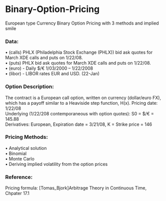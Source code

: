 # Binary-Option-Pricing
European type Currency Binary Option Pricing with 3 methods and implied smile

### Data: 
•	(calls) PHLX (Philadelphia Stock Exchange (PHLX)) bid ask quotes for March XDE calls and puts on 1/22/08. <br />
•	(puts) PHLX bid ask quotes for March XDE calls and puts on 1/22/08. <br />
•	(euro) -  Daily $/€ 1/03/2000 – 1/22/2008 <br />
•	(libor) -  LIBOR rates EUR and USD. (22-Jan) <br />

### Option Description: 
The contract is a European call option, written on currency (dollar/euro FX), which has a payoff similar to a Heaviside step function, H(x).
Pricing date:  1/22/08 <br />
Underlying (1/22/208 contemporaneous with option quotes):  S0 = $/€ = 145.88 <br />
Derivatives:  European, Expiration date = 3/21/08, K = Strike price = 146 <br />

### Pricing Methods:
•	Analytical solution <br />
•	Binomial <br />
•	Monte Carlo <br />
•	Deriving implied volatility from the option prices

### Reference: 
Pricing formula: 
[Tomas_Bjork]Arbitrage Theory in Continuous Time, Chpater 17.1

